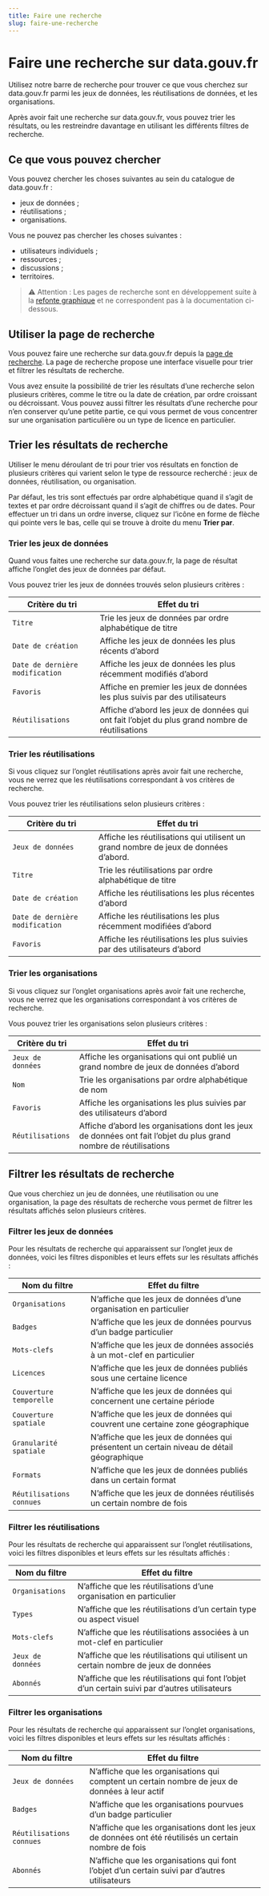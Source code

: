 ```yaml
---
title: Faire une recherche
slug: faire-une-recherche
---
```


# Faire une recherche sur data.gouv.fr

Utilisez notre barre de recherche pour trouver ce que vous cherchez sur data.gouv.fr parmi les jeux de données, les réutilisations de données, et les organisations.

Après avoir fait une recherche sur data.gouv.fr, vous pouvez trier les résultats, ou les restreindre davantage en utilisant les différents filtres de recherche.

## Ce que vous pouvez chercher

Vous pouvez chercher les choses suivantes au sein du catalogue de data.gouv.fr :

- jeux de données ;
- réutilisations ;
- organisations.

Vous ne pouvez pas chercher les choses suivantes :

- utilisateurs individuels ;
- ressources ;
- discussions ;
- territoires.

> ⚠️ Attention : Les pages de recherche sont en développement suite à la [refonte graphique](https://www.data.gouv.fr/fr/posts/nouvelle-vie-nouvelle-peau-pour-data-gouv-fr/) et ne correspondent pas à la documentation ci-dessous.

## Utiliser la page de recherche

Vous pouvez faire une recherche sur data.gouv.fr depuis la [page de recherche](https://www.data.gouv.fr/fr/search/). La page de recherche propose une interface visuelle pour trier et filtrer les résultats de recherche.

Vous avez ensuite la possibilité de trier les résultats d’une recherche selon plusieurs critères, comme le titre ou la date de création, par ordre croissant ou décroissant. Vous pouvez aussi filtrer les résultats d’une recherche pour n’en conserver qu’une petite partie, ce qui vous permet de vous concentrer sur une organisation particulière ou un type de licence en particulier.

## Trier les résultats de recherche

Utiliser le menu déroulant de tri pour trier vos résultats en fonction de plusieurs critères qui varient selon le type de ressource recherché : jeux de données, réutilisation, ou organisation.

Par défaut, les tris sont effectués par ordre alphabétique quand il s’agit de textes et par ordre décroissant quand il s’agit de chiffres ou de dates. Pour effectuer un tri dans un ordre inverse, cliquez sur l’icône en forme de flèche qui pointe vers le bas, celle qui se trouve à droite du menu **Trier par**.

### Trier les jeux de données

Quand vous faites une recherche sur data.gouv.fr, la page de résultat affiche l’onglet des jeux de données par défaut.

Vous pouvez trier les jeux de données trouvés selon plusieurs critères :

| Critère du tri                  | Effet du tri                                                                                    |
| ------------------------------- | ----------------------------------------------------------------------------------------------- |
| `Titre`                         | Trie les jeux de données par ordre alphabétique de titre                                        |
| `Date de création`              | Affiche les jeux de données les plus récents d’abord                                            |
| `Date de dernière modification` | Affiche les jeux de données les plus récemment modifiés d’abord                                 |
| `Favoris`                       | Affiche en premier les jeux de données les plus suivis par des utilisateurs                     |
| `Réutilisations`                | Affiche d’abord les jeux de données qui ont fait l’objet du plus grand nombre de réutilisations |

### Trier les réutilisations

Si vous cliquez sur l’onglet réutilisations après avoir fait une recherche, vous ne verrez que les réutilisations correspondant à vos critères de recherche.

Vous pouvez trier les réutilisations selon plusieurs critères :

| Critère du tri                  | Effet du tri                                                                         |
| ------------------------------- | ------------------------------------------------------------------------------------ |
| `Jeux de données`               | Affiche les réutilisations qui utilisent un grand nombre de jeux de données d’abord. |
| `Titre`                         | Trie les réutilisations par ordre alphabétique de titre                              |
| `Date de création`              | Affiche les réutilisations les plus récentes d’abord                                 |
| `Date de dernière modification` | Affiche les réutilisations les plus récemment modifiées d’abord                      |
| `Favoris`                       | Affiche les réutilisations les plus suivies par des utilisateurs d’abord             |

### Trier les organisations

Si vous cliquez sur l’onglet organisations après avoir fait une recherche, vous ne verrez que les organisations correspondant à vos critères de recherche.

Vous pouvez trier les organisations selon plusieurs critères :

| Critère du tri    | Effet du tri                                                                                                       |
| ----------------- | ------------------------------------------------------------------------------------------------------------------ |
| `Jeux de données` | Affiche les organisations qui ont publié un grand nombre de jeux de données d’abord                                |
| `Nom`             | Trie les organisations par ordre alphabétique de nom                                                               |
| `Favoris`         | Affiche les organisations les plus suivies par des utilisateurs d’abord                                            |
| `Réutilisations`  | Affiche d’abord les organisations dont les jeux de données ont fait l’objet du plus grand nombre de réutilisations |

## Filtrer les résultats de recherche

Que vous cherchiez un jeu de données, une réutilisation ou une organisation, la page des résultats de recherche vous permet de filtrer les résultats affichés selon plusieurs critères.

### Filtrer les jeux de données

Pour les résultats de recherche qui apparaissent sur l’onglet jeux de données, voici les filtres disponibles et leurs effets sur les résultats affichés :

| Nom du filtre            | Effet du filtre                                                                           |
| ------------------------ | ----------------------------------------------------------------------------------------- |
| `Organisations`          | N’affiche que les jeux de données d’une organisation en particulier                       |
| `Badges`                 | N’affiche que les jeux de données pourvus d’un badge particulier                          |
| `Mots-clefs`             | N’affiche que les jeux de données associés à un mot-clef en particulier                   |
| `Licences`               | N’affiche que les jeux de données publiés sous une certaine licence                       |
| `Couverture temporelle`  | N’affiche que les jeux de données qui concernent une certaine période                     |
| `Couverture spatiale`    | N’affiche que les jeux de données qui couvrent une certaine zone géographique             |
| `Granularité spatiale`   | N’affiche que les jeux de données qui présentent un certain niveau de détail géographique |
| `Formats`                | N’affiche que les jeux de données publiés dans un certain format                          |
| `Réutilisations connues` | N’affiche que les jeux de données réutilisés un certain nombre de fois                    |

### Filtrer les réutilisations

Pour les résultats de recherche qui apparaissent sur l’onglet réutilisations, voici les filtres disponibles et leurs effets sur les résultats affichés :

| Nom du filtre     | Effet du filtre                                                                                |
| ----------------- | ---------------------------------------------------------------------------------------------- |
| `Organisations`   | N’affiche que les réutilisations d’une organisation en particulier                             |
| `Types`           | N’affiche que les réutilisations d’un certain type ou aspect visuel                            |
| `Mots-clefs`      | N’affiche que les réutilisations associées à un mot-clef en particulier                        |
| `Jeux de données` | N’affiche que les réutilisations qui utilisent un certain nombre de jeux de données            |
| `Abonnés`         | N’affiche que les réutilisations qui font l’objet d’un certain suivi par d’autres utilisateurs |

### Filtrer les organisations

Pour les résultats de recherche qui apparaissent sur l’onglet organisations, voici les filtres disponibles et leurs effets sur les résultats affichés :

| Nom du filtre            | Effet du filtre                                                                                       |
| ------------------------ | ----------------------------------------------------------------------------------------------------- |
| `Jeux de données`        | N’affiche que les organisations qui comptent un certain nombre de jeux de données à leur actif        |
| `Badges`                 | N’affiche que les organisations pourvues d’un badge particulier                                       |
| `Réutilisations connues` | N’affiche que les organisations dont les jeux de données ont été réutilisés un certain nombre de fois |
| `Abonnés`                | N’affiche que les organisations qui font l’objet d’un certain suivi par d’autres utilisateurs         |
